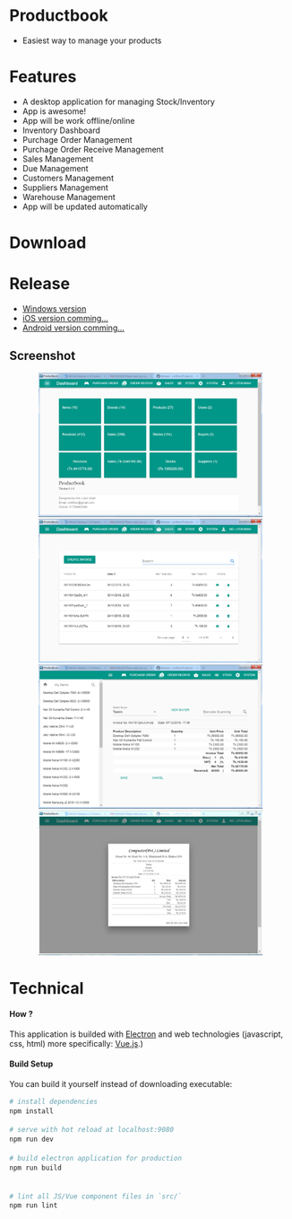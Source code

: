 # Productbook
- Easiest way to manage your products
# Features 
 - A desktop application for managing Stock/Inventory
 - App is awesome!
 - App will be work offline/online
 - Inventory Dashboard
 - Purchage Order Management
 - Purchage Order Receive Management
 - Sales Management
 - Due Management
 - Customers Management
 - Suppliers Management
 - Warehouse Management
 - App will be updated automatically
# Download
# Release
- [Windows version](https://github.com/cmtliton/Productbook/releases/download/v0.0.1/Productbook.Setup.0.0.1.exe)
- [iOS version comming...]()
- [Android version comming...]()
## Screenshot
<p align="center">
<img src="https://github.com/cmtliton/Productbook/blob/master/Dashboard.png" width="400px">
 <img src="https://github.com/cmtliton/Productbook/blob/master/Invoices.png" width="400px">
 <img src="https://github.com/cmtliton/Productbook/blob/master/Create%20Invoice.png" width="400px">
 <img src="https://github.com/cmtliton/Productbook/blob/master/Invoice%20Preview.png" width="400px">
</p>

# Technical
#### How ?
This application is builded with [Electron](https://electron.atom.io) and web technologies (javascript, css, html) more specifically: [Vue.js](https://vuejs.org).)

#### Build Setup
You can build it yourself instead of downloading executable:

``` bash
# install dependencies
npm install

# serve with hot reload at localhost:9080
npm run dev

# build electron application for production
npm run build


# lint all JS/Vue component files in `src/`
npm run lint
